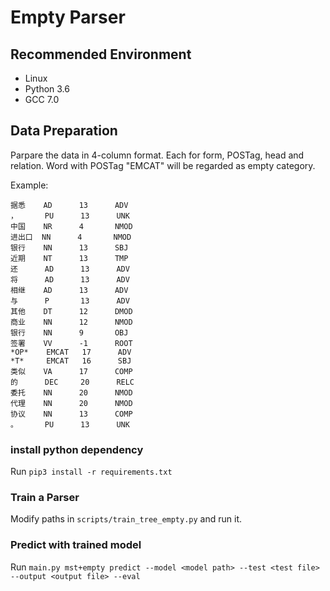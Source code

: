 # Empty Parser

## Recommended Environment
- Linux
- Python 3.6
- GCC 7.0

## Data Preparation
Parpare the data in 4-column format. Each for form, POSTag, head and relation. Word with POSTag "EMCAT" will be regarded as empty category.

Example:

```
据悉    AD      13      ADV
，      PU      13      UNK
中国    NR      4       NMOD
进出口  NN      4       NMOD
银行    NN      13      SBJ
近期    NT      13      TMP
还      AD      13      ADV
将      AD      13      ADV
相继    AD      13      ADV
与      P       13      ADV
其他    DT      12      DMOD
商业    NN      12      NMOD
银行    NN      9       OBJ
签署    VV      -1      ROOT
*OP*    EMCAT   17      ADV
*T*     EMCAT   16      SBJ
类似    VA      17      COMP
的      DEC     20      RELC
委托    NN      20      NMOD
代理    NN      20      NMOD
协议    NN      13      COMP
。      PU      13      UNK
```

### install python dependency
Run ```pip3 install -r requirements.txt```

### Train a Parser
Modify paths in ```scripts/train_tree_empty.py``` and run it.

### Predict with trained model
Run ```main.py mst+empty predict --model <model path> --test <test file> --output <output file> --eval```
